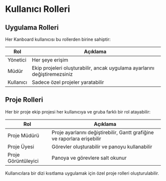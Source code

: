 Kullanıcı Rolleri
==========

Uygulama Rolleri
-----------------

Her Kanboard kullanıcısı bu rollerden birine sahiptir:

| Rol        | Açıklama                                                                  |
|------------|---------------------------------------------------------------------------|
| Yönetici   | Her şeye erişim                                                           |
| Müdür      | Ekip projeleri oluşturabilir, ancak uygulama ayarlarını değiştiremezsiniz |
| Kullanıcı  | Sadece özel projeler yaratabilir                                          |

Proje Rolleri
-------------

Her bir proje ekip projesi her kullanıcıya ve gruba farklı bir rol atayabilir:

| Rol                 | Açıklama                                                                  |
|---------------------|---------------------------------------------------------------------------|
| Proje Müdürü        | Proje ayarlarını değiştirebilir, Gantt grafiğine ve raporlara erişebilir  |
| Proje Üyesi         | Görevler oluşturabilir ve panoyu kullanabilir                             |
| Proje Görüntüleyici | Panoya ve görevlere salt okunur                                           |

Kullanıcılara bir dizi kısıtlama uygulamak için özel proje rolleri oluşturulabilir.
